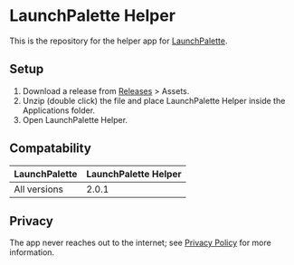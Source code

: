 # LaunchPalette Helper

This is the repository for the helper app for [LaunchPalette](https://apps.apple.com/app/6474854386).

## Setup

1. Download a release from [Releases](https://github.com/LaunchPalette/Helper/releases) > Assets.
2. Unzip (double click) the file and place LaunchPalette Helper inside the Applications folder.
3. Open LaunchPalette Helper.

## Compatability

| LaunchPalette | LaunchPalette Helper |
| ---- | ---- |
| All versions | 2.0.1 |

## Privacy

The app never reaches out to the internet; see [Privacy Policy](https://seungwoochoe.github.io/legal/projects/launchpalette/privacy) for more information.
